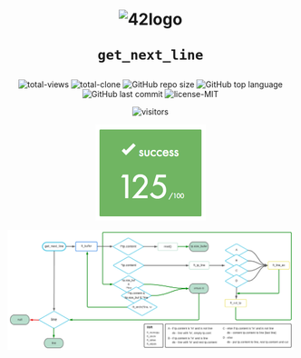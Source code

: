 <h1 align="center">
  <img  width="120" alt="42logo"  src="https://user-images.githubusercontent.com/19689770/129336866-169b0dc7-ea41-47d4-b50a-d466508031af.png">
  
	get_next_line
</h1>

 <p align="center">
<img alt="total-views" src="https://img.shields.io/badge/views-0-blue">
<img alt="total-clone" src="https://img.shields.io/badge/clone-92-blue">
<img alt="GitHub repo size" src="https://img.shields.io/github/repo-size/nach131/get_next_line">
<img alt="GitHub top language" src="https://img.shields.io/github/languages/top/nach131/get_next_line">
<img alt="GitHub last commit" src="https://img.shields.io/github/last-commit/nach131/get_next_line">
<img alt="license-MIT" src="https://img.shields.io/badge/license-MIT-blue">
</p>

<span align="center">

![visitors](https://visitor-badge.glitch.me/badge?page_id=nach131.get_next_line&left_color=green&right_color=blue)

![125](https://github.com/nach131/42Barcelona/blob/main/images/125.png)

![mapa](get_next_line.png)

</span>

